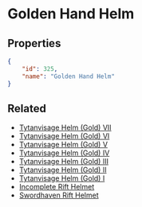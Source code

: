 # Golden Hand Helm

<no description available>

## Properties

```json
{
    "id": 325,
    "name": "Golden Hand Helm"
}
```

## Related

- [Tytanvisage Helm (Gold) VII](../items/19804-tytanvisage-helm-gold-vii.md)
- [Tytanvisage Helm (Gold) VI](../items/19803-tytanvisage-helm-gold-vi.md)
- [Tytanvisage Helm (Gold) V](../items/19802-tytanvisage-helm-gold-v.md)
- [Tytanvisage Helm (Gold) IV](../items/19801-tytanvisage-helm-gold-iv.md)
- [Tytanvisage Helm (Gold) III](../items/19800-tytanvisage-helm-gold-iii.md)
- [Tytanvisage Helm (Gold) II](../items/19799-tytanvisage-helm-gold-ii.md)
- [Tytanvisage Helm (Gold) I](../items/19798-tytanvisage-helm-gold-i.md)
- [Incomplete Rift Helmet](../items/19796-incomplete-rift-helmet.md)
- [Swordhaven Rift Helmet](../items/19797-swordhaven-rift-helmet.md)

